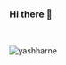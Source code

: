 ### Hi there 👋
</br>
<p align="left"> <img src="https://komarev.com/ghpvc/?username=yashharne&label=Profile%20views&color=blueviolet&style=flat" alt="yashharne" /> </p>

<!--
**yashharne/yashharne** is a ✨ _special_ ✨ repository because its `README.md` (this file) appears on your GitHub profile.

Here are some ideas to get you started:

- 🔭 I’m currently working on ...
- 🌱 I’m currently learning ...
- 👯 I’m looking to collaborate on ...
- 🤔 I’m looking for help with ...
- 💬 Ask me about ...
- 📫 How to reach me: ...
- 😄 Pronouns: ...
- ⚡ Fun fact: ...
-->
